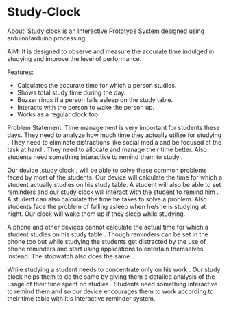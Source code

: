 # Study-Clock
About: Study clock is an Interective Prototype System designed using arduino/arduino processing. 

AIM: It is designed to observe and measure the accurate time indulged in studying and improve the level of performance. 

Features: 
- Calculates the accurate time for which a person studies.
- Shows total study time during the day.
- Buzzer rings if a person falls asleep on the study table.
- Interacts with the person to wake the person up.
- Works as a regular clock too.

Problem Statement:
Time management is very important for students these days.  They need to analyze how much time they actually utilize for studying . They need to eliminate distractions  like social media and be focused at the task at hand . They need to allocate and manage their time better. Also  students need something interactive to remind them to study .

Our device ,study clock , will be able to solve these common problems faced by most of the students. Our device will calculate the time for which a student actually studies on his study table. A student will also be able to set reminders and our  study clock will interact with the student to remind him . A student can also calculate the time he takes to solve a problem. Also students face the problem of falling asleep when he/she is studying at night. Our clock will wake them up if they sleep while studying.

A phone and other devices cannot calculate the actual time for which a student studies on his study table . Though  reminders can be set in the   phone too  but while studying the students get distracted by the use of phone reminders and start using applications to entertain themselves instead.  The stopwatch also does the same . 

While studying a student needs to concentrate only on his work . Our  study clock helps them to do the same by giving them a detailed analysis of the usage of their time spent on studies . Students need something interactive to remind them and so our device  encourages them to work according to their time table  with it's interactive reminder system.

